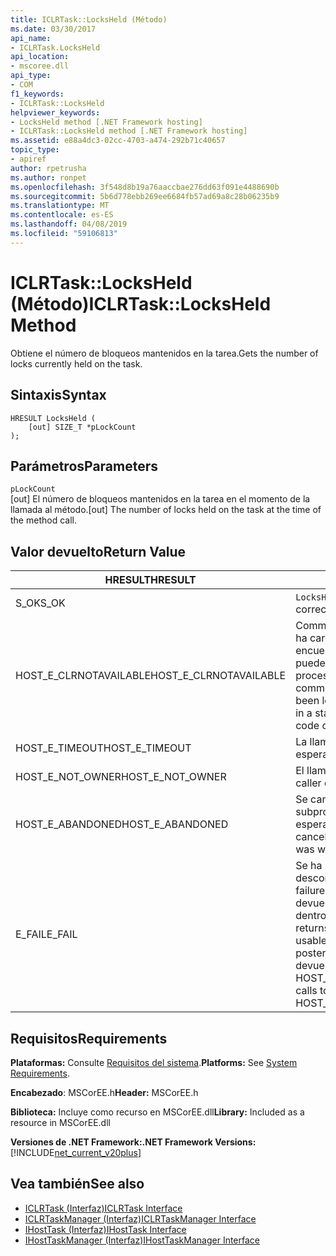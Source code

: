 ```yaml
---
title: ICLRTask::LocksHeld (Método)
ms.date: 03/30/2017
api_name:
- ICLRTask.LocksHeld
api_location:
- mscoree.dll
api_type:
- COM
f1_keywords:
- ICLRTask::LocksHeld
helpviewer_keywords:
- LocksHeld method [.NET Framework hosting]
- ICLRTask::LocksHeld method [.NET Framework hosting]
ms.assetid: e88a4dc3-02cc-4703-a474-292b71c40657
topic_type:
- apiref
author: rpetrusha
ms.author: ronpet
ms.openlocfilehash: 3f548d8b19a76aaccbae276dd63f091e4488690b
ms.sourcegitcommit: 5b6d778ebb269ee6684fb57ad69a8c28b06235b9
ms.translationtype: MT
ms.contentlocale: es-ES
ms.lasthandoff: 04/08/2019
ms.locfileid: "59106813"
---
```

# <a name="iclrtasklocksheld-method"></a><span data-ttu-id="cda20-102">ICLRTask::LocksHeld (Método)</span><span class="sxs-lookup"><span data-stu-id="cda20-102">ICLRTask::LocksHeld Method</span></span>
<span data-ttu-id="cda20-103">Obtiene el número de bloqueos mantenidos en la tarea.</span><span class="sxs-lookup"><span data-stu-id="cda20-103">Gets the number of locks currently held on the task.</span></span>  
  
## <a name="syntax"></a><span data-ttu-id="cda20-104">Sintaxis</span><span class="sxs-lookup"><span data-stu-id="cda20-104">Syntax</span></span>  
  
```  
HRESULT LocksHeld (  
    [out] SIZE_T *pLockCount  
);  
```  
  
## <a name="parameters"></a><span data-ttu-id="cda20-105">Parámetros</span><span class="sxs-lookup"><span data-stu-id="cda20-105">Parameters</span></span>  
 `pLockCount`  
 <span data-ttu-id="cda20-106">[out] El número de bloqueos mantenidos en la tarea en el momento de la llamada al método.</span><span class="sxs-lookup"><span data-stu-id="cda20-106">[out] The number of locks held on the task at the time of the method call.</span></span>  
  
## <a name="return-value"></a><span data-ttu-id="cda20-107">Valor devuelto</span><span class="sxs-lookup"><span data-stu-id="cda20-107">Return Value</span></span>  
  
|<span data-ttu-id="cda20-108">HRESULT</span><span class="sxs-lookup"><span data-stu-id="cda20-108">HRESULT</span></span>|<span data-ttu-id="cda20-109">Descripción</span><span class="sxs-lookup"><span data-stu-id="cda20-109">Description</span></span>|  
|-------------|-----------------|  
|<span data-ttu-id="cda20-110">S_OK</span><span class="sxs-lookup"><span data-stu-id="cda20-110">S_OK</span></span>|`LocksHeld` <span data-ttu-id="cda20-111">se devolvió correctamente.</span><span class="sxs-lookup"><span data-stu-id="cda20-111">returned successfully.</span></span>|  
|<span data-ttu-id="cda20-112">HOST_E_CLRNOTAVAILABLE</span><span class="sxs-lookup"><span data-stu-id="cda20-112">HOST_E_CLRNOTAVAILABLE</span></span>|<span data-ttu-id="cda20-113">Common language runtime (CLR) no se ha cargado en un proceso o el CLR se encuentra en un estado en el que no se puede ejecutar código administrado o procesar la llamada correctamente.</span><span class="sxs-lookup"><span data-stu-id="cda20-113">The common language runtime (CLR) has not been loaded into a process, or the CLR is in a state in which it cannot run managed code or process the call successfully.</span></span>|  
|<span data-ttu-id="cda20-114">HOST_E_TIMEOUT</span><span class="sxs-lookup"><span data-stu-id="cda20-114">HOST_E_TIMEOUT</span></span>|<span data-ttu-id="cda20-115">La llamada ha agotado el tiempo de espera.</span><span class="sxs-lookup"><span data-stu-id="cda20-115">The call timed out.</span></span>|  
|<span data-ttu-id="cda20-116">HOST_E_NOT_OWNER</span><span class="sxs-lookup"><span data-stu-id="cda20-116">HOST_E_NOT_OWNER</span></span>|<span data-ttu-id="cda20-117">El llamador no posee el bloqueo.</span><span class="sxs-lookup"><span data-stu-id="cda20-117">The caller does not own the lock.</span></span>|  
|<span data-ttu-id="cda20-118">HOST_E_ABANDONED</span><span class="sxs-lookup"><span data-stu-id="cda20-118">HOST_E_ABANDONED</span></span>|<span data-ttu-id="cda20-119">Se canceló un evento mientras un subproceso bloqueado o fibra estaba esperando en ella.</span><span class="sxs-lookup"><span data-stu-id="cda20-119">An event was canceled while a blocked thread or fiber was waiting on it.</span></span>|  
|<span data-ttu-id="cda20-120">E_FAIL</span><span class="sxs-lookup"><span data-stu-id="cda20-120">E_FAIL</span></span>|<span data-ttu-id="cda20-121">Se ha producido un error irrecuperable desconocido.</span><span class="sxs-lookup"><span data-stu-id="cda20-121">An unknown catastrophic failure occurred.</span></span> <span data-ttu-id="cda20-122">Cuando un método devuelve E_FAIL, CLR ya no es utilizable dentro del proceso.</span><span class="sxs-lookup"><span data-stu-id="cda20-122">When a method returns E_FAIL, the CLR is no longer usable within the process.</span></span> <span data-ttu-id="cda20-123">Las llamadas posteriores a métodos de hospedaje devuelven HOST_E_CLRNOTAVAILABLE.</span><span class="sxs-lookup"><span data-stu-id="cda20-123">Subsequent calls to hosting methods return HOST_E_CLRNOTAVAILABLE.</span></span>|  
  
## <a name="requirements"></a><span data-ttu-id="cda20-124">Requisitos</span><span class="sxs-lookup"><span data-stu-id="cda20-124">Requirements</span></span>  
 <span data-ttu-id="cda20-125">**Plataformas:** Consulte [Requisitos del sistema](../../../../docs/framework/get-started/system-requirements.md).</span><span class="sxs-lookup"><span data-stu-id="cda20-125">**Platforms:** See [System Requirements](../../../../docs/framework/get-started/system-requirements.md).</span></span>  
  
 <span data-ttu-id="cda20-126">**Encabezado**: MSCorEE.h</span><span class="sxs-lookup"><span data-stu-id="cda20-126">**Header:** MSCorEE.h</span></span>  
  
 <span data-ttu-id="cda20-127">**Biblioteca:** Incluye como recurso en MSCorEE.dll</span><span class="sxs-lookup"><span data-stu-id="cda20-127">**Library:** Included as a resource in MSCorEE.dll</span></span>  
  
 **<span data-ttu-id="cda20-128">Versiones de .NET Framework:</span><span class="sxs-lookup"><span data-stu-id="cda20-128">.NET Framework Versions:</span></span>** [!INCLUDE[net_current_v20plus](../../../../includes/net-current-v20plus-md.md)]  
  
## <a name="see-also"></a><span data-ttu-id="cda20-129">Vea también</span><span class="sxs-lookup"><span data-stu-id="cda20-129">See also</span></span>

- [<span data-ttu-id="cda20-130">ICLRTask (Interfaz)</span><span class="sxs-lookup"><span data-stu-id="cda20-130">ICLRTask Interface</span></span>](../../../../docs/framework/unmanaged-api/hosting/iclrtask-interface.md)
- [<span data-ttu-id="cda20-131">ICLRTaskManager (Interfaz)</span><span class="sxs-lookup"><span data-stu-id="cda20-131">ICLRTaskManager Interface</span></span>](../../../../docs/framework/unmanaged-api/hosting/iclrtaskmanager-interface.md)
- [<span data-ttu-id="cda20-132">IHostTask (Interfaz)</span><span class="sxs-lookup"><span data-stu-id="cda20-132">IHostTask Interface</span></span>](../../../../docs/framework/unmanaged-api/hosting/ihosttask-interface.md)
- [<span data-ttu-id="cda20-133">IHostTaskManager (Interfaz)</span><span class="sxs-lookup"><span data-stu-id="cda20-133">IHostTaskManager Interface</span></span>](../../../../docs/framework/unmanaged-api/hosting/ihosttaskmanager-interface.md)
